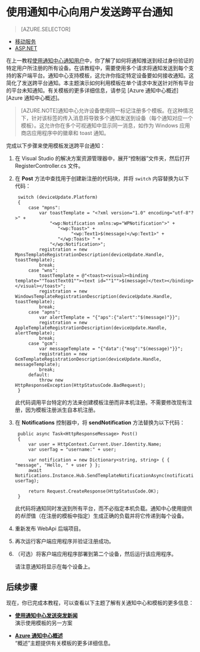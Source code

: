<properties 
	linkid="manage-services-notification-hubs-notify-users-xplat-aspnet" 
	urlDisplayName="Notify Users xplat aspnet" 
	pageTitle="Send cross-platform notifications to users with Notification Hubs (ASP.NET)" 
	metaKeywords="" 
	description="Learn how to use Notification Hubs templates to send, in a single request, a platform-agnostic notification that targets all platforms." 
	metaCanonical="" 
	services="notification-hubs" 
	documentationCenter="" 
	title="Send cross-platform notifications to users with Notification Hubs" authors="glenga" 
	solutions="" 
	manager="" 
	editor="" />
<tags 
	ms.service="notification-hubs"
	ms.date="08/18/2015" 
	wacn.date="10/03/2015"
    />

# 使用通知中心向用户发送跨平台通知
> [AZURE.SELECTOR]
- [移动服务](/documentation/articles/notification-hubs-mobile-services-cross-platform-notify-users)
- [ASP.NET](/documentation/articles/notification-hubs-aspnet-cross-platform-notify-users)

在上一教程[使用通知中心通知用户][使用通知中心通知用户]中，你了解了如何将通知推送到经过身份验证的特定用户所注册的所有设备。在该教程中，需要使用多个请求将通知发送到每个支持的客户端平台。通知中心支持模板，这允许你指定特定设备要如何接收通知。这简化了发送跨平台通知。本主题演示如何利用模板在单个请求中发送针对所有平台的平台未知通知。有关模板的更多详细信息，请参见 [Azure 通知中心概述][Azure 通知中心概述]。

> [AZURE.NOTE]通知中心允许设备使用同一标记注册多个模板。在这种情况下，针对该标签的传入消息将导致多个通知发送到设备（每个通知对应一个模板）。这允许你在多个可视通知中显示同一消息，如作为 Windows 应用商店应用程序中的徽章和 toast 通知。

完成以下步骤来使用模板发送跨平台通知：

1.  在 Visual Studio 的解决方案资源管理器中，展开“控制器”文件夹，然后打开 RegisterController.cs 文件。

2. 在 **Post** 方法中查找用于创建新注册的代码块，并将 `switch` 内容替换为以下代码：

		switch (deviceUpdate.Platform)
        {
            case "mpns":
                var toastTemplate = "<?xml version="1.0" encoding="utf-8"?>" +
                    "<wp:Notification xmlns:wp="WPNotification">" +
                       "<wp:Toast>" +
                            "<wp:Text1>$(message)</wp:Text1>" +
                       "</wp:Toast> " +
                    "</wp:Notification>";
                registration = new MpnsTemplateRegistrationDescription(deviceUpdate.Handle, toastTemplate);
                break;
            case "wns":
                toastTemplate = @"<toast><visual><binding template=""ToastText01""><text id=""1"">$(message)</text></binding></visual></toast>";
                registration = new WindowsTemplateRegistrationDescription(deviceUpdate.Handle, toastTemplate);
                break;
            case "apns":
                var alertTemplate = "{"aps":{"alert":"$(message)"}}";
                registration = new AppleTemplateRegistrationDescription(deviceUpdate.Handle, alertTemplate);
                break;
            case "gcm":
                var messageTemplate = "{"data":{"msg":"$(message)"}}";
                registration = new GcmTemplateRegistrationDescription(deviceUpdate.Handle, messageTemplate);
                break;
            default:
                throw new HttpResponseException(HttpStatusCode.BadRequest);
        }

    此代码调用平台特定的方法来创建模板注册而非本机注册。不需要修改现有注册，因为模板注册派生自本机注册。

3. 在 **Notifications** 控制器中，将 **sendNotification** 方法替换为以下代码：

        public async Task<HttpResponseMessage> Post()
        {
            var user = HttpContext.Current.User.Identity.Name;
            var userTag = "username:" + user;

            var notification = new Dictionary<string, string> { { "message", "Hello, " + user } };
            await Notifications.Instance.Hub.SendTemplateNotificationAsync(notification, userTag);   

            return Request.CreateResponse(HttpStatusCode.OK);
        }

    此代码将通知同时发送到所有平台，而不必指定本机负载。通知中心使用提供的*标签*值（在注册的模板中指定）生成正确的负载并将它传递到每个设备。

4. 重新发布 WebApi 后端项目。

5. 再次运行客户端应用程序并验证注册成功。

6. （可选）将客户端应用程序部署到第二个设备，然后运行该应用程序。

    请注意通知将显示在每个设备上。

## 后续步骤

现在，你已完成本教程，可以查看以下主题了解有关通知中心和模板的更多信息：

+ **[使用通知中心发送突发新闻]**<br/>演示使用模板的另一方案 

+  **[Azure 通知中心概述][Templates]**<br/>“概述”主题提供有关模板的更多详细信息。

<!--+  **[针对 Windows 应用商店的通知中心操作指南]**<br/>包含模板表示语言参考-->


<!-- Anchors. --> 

<!-- Images. --> 

<!-- URLs. -->

[Management Portal]: https://manage.windowsazure.cn/
[使用通知中心发送突发新闻]: /documentation/articles/notification-hubs-windows-store-dotnet-send-breaking-news/
[Azure Notification Hubs]: http://www.windowsazure.cn/zh-cn/pricing/details/notification-hubs/
[使用通知中心通知用户]: /documentation/articles/notification-hubs-aspnet-backend-windows-dotnet-notify-users
[Templates]: https://msdn.microsoft.com/zh-cn/library/jj927170.aspx#BKMK_NH7
[针对 Windows 应用商店的通知中心操作指南]: http://msdn.microsoft.com/zh-cn/library/azure/jj927172.aspx

<!---HONumber=71-->